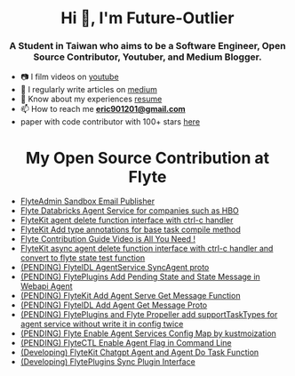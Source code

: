 <h1 align="center">Hi 👋, I'm Future-Outlier</h1>
<h3 align="center">A Student in Taiwan who aims to be a Software Engineer, Open Source Contributor, Youtuber, and Medium Blogger.</h3>
<!-- <p align="left"> <img src="https://komarev.com/ghpvc/?username=hacker-davinci&label=Profile%20views&color=0e75b6&style=flat" alt="hacker-davinci" /> </p> -->

- 📷 I film videos on [youtube](https://www.youtube.com/c/%E8%B3%87%E5%B7%A5%E7%B3%BB%E7%9A%84%E6%96%9C%E6%A7%93%E4%BA%BA%E7%94%9F)
- 📝 I regularly write articles on [medium](https://Future-Outlier.github.io/Medium_Articles/)
- 📄 Know about my experiences [resume](https://Future-Outlier.github.io/CV/ERIC_CHEN_CV.pdf)
- 📫 How to reach me **eric901201@gmail.com**
- paper with code contributor with 100+ stars [here](https://github.com/SinicaGroup/Class-agnostic-Few-shot-Object-Counting)

<h1 align="center">My Open Source Contribution at Flyte</h1>

- [FlyteAdmin Sandbox Email Publisher](https://github.com/flyteorg/flyteadmin/pull/595#event-10049889884)
- [Flyte Databricks Agent Service for companies such as HBO](https://github.com/flyteorg/flytekit/pull/1797)
- [FlyteKit agent delete function interface with ctrl-c handler](https://github.com/flyteorg/flytekit/pull/1782)
- [FlyteKit Add type annotations for base task compile method](https://github.com/flyteorg/flytekit/pull/1789)
- [Flyte Contribution Guide Video is All You Need !](https://youtu.be/V-KlVQmQAjE)
- [FlyteKit async agent delete function interface with ctrl-c handler and convert to flyte state test function](https://github.com/flyteorg/flytekit/pull/1802)
- [(PENDING) FlyteIDL AgentService SyncAgent proto](https://github.com/flyteorg/flyteidl/pull/436)
- [(PENDING) FlytePlugins Add Pending State and State Message in Webapi Agent](https://github.com/flyteorg/flyteplugins/pull/399/files)
- [(PENDING) FlyteKit Add Agent Serve Get Message Function](https://github.com/flyteorg/flytekit/pull/1834)
- [(PENDING) FlyteIDL Add Agent Get Message Proto](https://github.com/flyteorg/flyteidl/pull/440)
- [(PENDING) FlytePlugins and Flyte Propeller add supportTaskTypes for agent service without write it in config twice](https://github.com/flyteorg/flyteplugins/pull/398)
- [(PENDING) Flyte Enable Agent Services Config Map by kustmoization](https://github.com/flyteorg/flyte/pull/4041)
- [(PENDING) FlyteCTL Enable Agent Flag in Command Line](https://github.com/flyteorg/flytectl/pull/420)
- [(Developing) FlyteKit Chatgpt Agent and Agent Do Task Function](https://github.com/flyteorg/flytekit/pull/1822)
- [(Developing) FlytePlugins Sync Plugin Interface](https://github.com/flyteorg/flyteplugins/pull/402)


<!--
<h3 align="left">Connect with me:</h3>
<p align="left">
<a href="https://linkedin.com/in/hanru-chen" target="blank"><img align="center" src="https://raw.githubusercontent.com/rahuldkjain/github-profile-readme-generator/master/src/images/icons/Social/linked-in-alt.svg" alt="hanru-chen" height="30" width="40" /></a>
<a href="https://medium.com/@slashie-person-and-googler" target="blank"><img align="center" src="https://raw.githubusercontent.com/rahuldkjain/github-profile-readme-generator/master/src/images/icons/Social/medium.svg" alt="@slashie-person-and-googler" height="30" width="40" /></a>
<a href="https://www.youtube.com/c/資工系的斜槓人生" target="blank"><img align="center" src="https://raw.githubusercontent.com/rahuldkjain/github-profile-readme-generator/master/src/images/icons/Social/youtube.svg" alt="資工系的斜槓人生" height="30" width="40" /></a>
<a href="/medium.com/feed/@slashie-person-and-googler" target="blank"><img align="center" src="https://raw.githubusercontent.com/rahuldkjain/github-profile-readme-generator/master/src/images/icons/Social/rss.svg" alt="medium.com/feed/@slashie-person-and-googler" height="30" width="40" /></a>
</p>

<h3 align="left">Languages and Tools:</h3>
<p align="left"> <a href="https://www.cprogramming.com/" target="_blank" rel="noreferrer"> <img src="https://raw.githubusercontent.com/devicons/devicon/master/icons/c/c-original.svg" alt="c" width="40" height="40"/> </a> <a href="https://www.w3schools.com/cpp/" target="_blank" rel="noreferrer"> <img src="https://raw.githubusercontent.com/devicons/devicon/master/icons/cplusplus/cplusplus-original.svg" alt="cplusplus" width="40" height="40"/> </a> <a href="https://www.docker.com/" target="_blank" rel="noreferrer"> <img src="https://raw.githubusercontent.com/devicons/devicon/master/icons/docker/docker-original-wordmark.svg" alt="docker" width="40" height="40"/> </a> <a href="https://www.python.org" target="_blank" rel="noreferrer"> <img src="https://raw.githubusercontent.com/devicons/devicon/master/icons/python/python-original.svg" alt="python" width="40" height="40"/> </a> <a href="https://pytorch.org/" target="_blank" rel="noreferrer"> <img src="https://www.vectorlogo.zone/logos/pytorch/pytorch-icon.svg" alt="pytorch" width="40" height="40"/> </a> <a href="https://www.tensorflow.org" target="_blank" rel="noreferrer"> <img src="https://www.vectorlogo.zone/logos/tensorflow/tensorflow-icon.svg" alt="tensorflow" width="40" height="40"/> </a> </p>

![Hacker-Davinci's github stats](https://github-readme-stats.vercel.app/api?username=Hacker-Davinci&orgs=SinicaGroup,Future-Outliers&theme=tokyonight) </br>
-->
<!--
**Hacker-Davinci/Hacker-Davinci** is a ✨ _special_ ✨ repository because its `README.md` (this file) appears on your GitHub profile.

Here are some ideas to get you started:

- 🔭 I’m currently working on ...
- 🌱 I’m currently learning ...
- 👯 I’m looking to collaborate on ...
- 🤔 I’m looking for help with ...
- 💬 Ask me about ...
- 📫 How to reach me: ...
- 😄 Pronouns: ...
- ⚡ Fun fact: ...
-->

